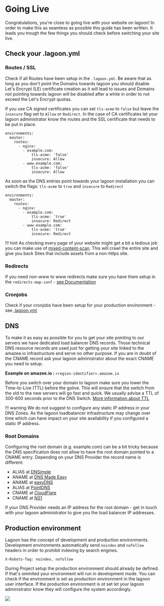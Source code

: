 # Going Live

Congratulations, you're close to going live with your website on lagoon! In order to make this as seamless as possible this guide has been written. It leads you trough the few things you should check before switching your site live.

## Check your .lagoon.yml

### Routes / SSL

Check if all Routes have been setup in the `.lagoon.yml`. Be aware that as long as you don't point the Domains towards lagoon you should disable Let's Encrypt \(LE\) certificate creation as it will lead to issues and Domains not pointing towards lagoon will be disabled after a while in order to not exceed the Let's Encrypt quotas.

If you use CA signed certificates you can set `tls-acme` to `false` but leave the `insecure` flag set to `Allow` or `Redirect`. In the case of CA certificates let your lagoon administrator know the routes and the SSL certificate that needs to be put in place.

```text
environments:
  master:
    routes:
      - nginx:
        - example.com:
            tls-acme: 'false'
            insecure: Allow
        - www.example.com:
            tls-acme: 'false'
            insecure: Allow
```

As soon as the DNS entries point towards your lagoon installation you can switch the flags: `tls-acme` to `true` and `insecure` to `Redirect`

```text
environments:
  master:
    routes:
      - nginx:
        - example.com:
            tls-acme: 'true'
            insecure: Redirect
        - www.example.com:
            tls-acme: 'true'
            insecure: Redirect
```

!!! hint As checking every page of your website might get a bit a tedious job you can make use of [mixed-content-scan](https://github.com/bramus/mixed-content-scan). This will crawl the entire site and give you back Sites that include assets from a non-https site.

### Redirects

If you need non-www to www redirects make sure you have them setup in the `redirects-map.conf` - [see Documentation](https://lagoon.readthedocs.io/en/latest/using_lagoon/docker_images/nginx/#redirects-mapconf)

### Cronjobs

Check if your cronjobs have been setup for your production environment - see [.lagoon.yml](lagoon_yml.md#environmentsnamecronjobs)

## DNS

To make it as easy as possible for you to get your site pointing to our servers we have dedicated load balancer DNS records. Those technical DNS resource records are used just for getting your site linked to the amazee.io infrastructure and serve no other purpose. If you are in doubt of the CNAME record ask your lagoon administrator about the exact CNAME you need to setup.

**Example on amazee.io :** `<region-identifier>.amazee.io`

Before you switch over your domain to lagoon make sure you lower the Time-to-Live \(TTL\) before the golive. This will ensure that the switch from the old to the new servers will go fast and quick. We usually advise a TTL of 300-600 seconds prior to the DNS Switch. [More information about TTL](https://en.wikipedia.org/wiki/Time_to_live#DNS_records)

!!! warning We do not suggest to configure any static IP address in your DNS Zones. As the lagoon loadbalancer infrastructure may change over time which can have impact on your site availability if you configured a static IP address.

### Root Domains

Configuring the root domain \(e.g. example.com\) can be a bit tricky because the DNS specification does not allow to have the root domain pointed to a CNAME entry. Depending on your DNS Provider the record name is different:

* ALIAS at [DNSimple](https://dnsimple.com/)
* ANAME at [DNS Made Easy](http://www.dnsmadeeasy.com/)
* ANAME at [easyDNS](https://www.easydns.com/)
* ALIAS at [PointDNS](https://pointhq.com/)
* CNAME at [CloudFlare](https://www.cloudflare.com/)
* CNAME at [NS1](http://ns1.com)

If your DNS Provider needs an IP address for the root domain - get in touch with your lagoon administrator to give you the load balancer IP addresses.

## Production environment

Lagoon has the concept of development and production environments. Development environments automatically send `noindex` and `nofollow` headers in order to prohibit indexing by search engines.

`X-Robots-Tag: noindex, nofollow`

During Project setup the production environment should already be defined. If that's ommited your environment will run in development mode. You can check if the environment is set as production environment in the lagoon user interface. If the production environment is ot set let your lagoon administrator know they will configure the system accordingly.

![](../../.gitbook/assets/lagoon-ui-production.png)

